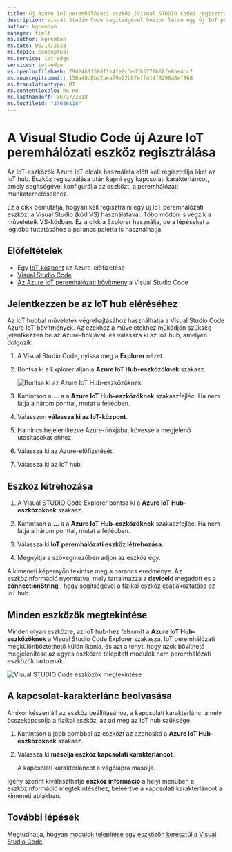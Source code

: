 ```yaml
---
title: Új Azure IoT peremhálózati eszköz (Visual STUDIO Code) regisztrálása |} Microsoft Docs
description: Visual Studio Code segítségével hozzon létre egy új IoT peremhálózati eszköz az Azure IoT hub
author: kgremban
manager: timlt
ms.author: kgremban
ms.date: 06/14/2018
ms.topic: conceptual
ms.service: iot-edge
services: iot-edge
ms.openlocfilehash: 7902461f58df1b4fe0c3ed3b577f668fe8be4cc2
ms.sourcegitcommit: 150a40d8ba2beaf9e22b6feff414f8298a8ef868
ms.translationtype: MT
ms.contentlocale: hu-HU
ms.lasthandoff: 06/27/2018
ms.locfileid: "37036118"
---
```

# <a name="register-a-new-azure-iot-edge-device-from-visual-studio-code"></a>A Visual Studio Code új Azure IoT peremhálózati eszköz regisztrálása

Az IoT-eszközök Azure IoT oldala használata előtt kell regisztrálja őket az IoT hub. Eszköz regisztrálása után kapni egy kapcsolati karakterláncot, amely segítségével konfigurálja az eszközt, a peremhálózati munkaterhelésekhez. 

Ez a cikk bemutatja, hogyan kell regisztrálni egy új IoT peremhálózati eszköz, a Visual Studio (kód VS) használatával. Több módon is végzik a műveleteik VS-kódban. Ez a cikk a Explorer használja, de a lépéseket a legtöbb futtatásához a parancs paletta is használhatja. 

## <a name="prerequisites"></a>Előfeltételek

* Egy [IoT-központ](../iot-hub/iot-hub-create-through-portal.md) az Azure-előfizetése
* [Visual Studio Code](https://code.visualstudio.com/) 
* [Az Azure IoT peremhálózati bővítmény](https://marketplace.visualstudio.com/items?itemName=vsciot-vscode.azure-iot-edge) a Visual Studio Code

## <a name="sign-in-to-access-your-iot-hub"></a>Jelentkezzen be az IoT hub eléréséhez

Az IoT hubbal műveletek végrehajtásához használhatja a Visual Studio Code Azure IoT-bővítmények. Az ezekhez a műveletekhez működjön szükség jelentkezzen be az Azure-fiókjával, és válassza ki az IoT hub, amelyen dolgozik.

1. A Visual Studio Code, nyissa meg a **Explorer** nézet.

2. Bontsa ki a Explorer alján a **Azure IoT Hub-eszközöknek** szakasz. 

   ![Bontsa ki az Azure IoT Hub-eszközöknek](./media/how-to-register-device-vscode/azure-iot-hub-devices.png)

3. Kattintson a **...**  a a **Azure IoT Hub-eszközöknek** szakaszfejléc. Ha nem látja a három ponttal, mutat a fejlécben. 

4. Válasszon **válassza ki az IoT-központ**.

5. Ha nincs bejelentkezve Azure-fiókjába, kövesse a megjelenő utasításokat ehhez. 

6. Válassza ki az Azure-előfizetését. 

7. Válassza ki az IoT hub. 

## <a name="create-a-device"></a>Eszköz létrehozása

1. A Visual STUDIO Code Explorer bontsa ki a **Azure IoT Hub-eszközöknek** szakasz. 

2. Kattintson a **...**  a a **Azure IoT Hub-eszközöknek** szakaszfejléc. Ha nem látja a három ponttal, mutat a fejlécben. 

3. Válassza ki **IoT peremhálózati eszköz létrehozása**. 

4. Megnyitja a szövegmezőben adjon az eszköz egy. 

A kimeneti képernyőn tekintse meg a parancs eredménye. Az eszközinformáció nyomtatva, mely tartalmazza a **deviceId** megadott és a **connectionString** , hogy segítségével a fizikai eszköz csatlakoztatása az IoT hub. 

## <a name="view-all-devices"></a>Minden eszközök megtekintése

Minden olyan eszközre, az IoT hub-hez felsorolt a **Azure IoT Hub-eszközöknek** a Visual Studio Code Explorer szakasza. IoT peremhálózati megkülönböztethető külön ikonja, és azt a tényt, hogy azok bővíthető megjelenítése az egyes eszközre telepített modulok nem peremhálózati eszközök tartoznak. 

   ![Visual STUDIO Code eszközök megtekintése](./media/how-to-register-device-vscode/view-devices.png)

## <a name="retrieve-the-connection-string"></a>A kapcsolat-karakterlánc beolvasása

Amikor készen áll az eszköz beállításához, a kapcsolati karakterlánc, amely összekapcsolja a fizikai eszköz, az ad meg az IoT hub szüksége.

1. Kattintson a jobb gombbal az eszközt az azonosító a **Azure IoT Hub-eszközöknek** szakasz. 
2. Válassza ki **másolja eszköz kapcsolati karakterláncot**.

   A kapcsolati karakterláncot a vágólapra másolja. 

Igény szerint kiválaszthatja **eszköz információ** a helyi menüben a eszközinformáció megtekintéséhez, beleértve a kapcsolati karakterláncot a kimeneti ablakban. 


## <a name="next-steps"></a>További lépések

Megtudhatja, hogyan [modulok telepítése egy eszközön keresztül a Visual Studio Code](how-to-deploy-modules-vscode.md).
